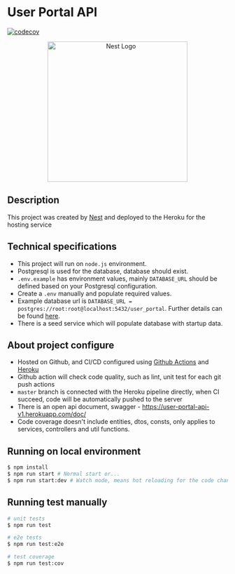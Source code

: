 # User Portal API

[![codecov](https://codecov.io/gh/webcat12345/user-portal-api/branch/master/graph/badge.svg?token=EYJYRJVGLN)](https://codecov.io/gh/webcat12345/user-portal-api)

<p align="center">
  <a href="http://nestjs.com/" target="blank"><img src="https://nestjs.com/img/logo_text.svg" width="320" alt="Nest Logo" /></a>
</p>

## Description

This project was created by [Nest](https://github.com/nestjs/nest) and deployed to the Heroku for the hosting service

## Technical specifications

* This project will run on `node.js` environment.
* Postgresql is used for the database, database should exist.
* `.env.example` has environment values, mainly `DATABASE_URL` should be defined based on your Postgresql configuration.
* Create a `.env` manually and populate required values.
* Example database url is `DATABASE_URL = postgres://root:root@localhost:5432/user_portal`. Further details can be found [here](https://github.com/brianc/node-postgres/tree/master/packages/pg-connection-string).
* There is a seed service which will populate database with startup data.

## About project configure

* Hosted on Github, and CI/CD configured using [Github Actions](https://github.com/features/actions) and [Heroku](https://dashboard.heroku.com/)
* Github action will check code quality, such as lint, unit test for each git push actions
* `master` branch is connected with the Heroku pipeline directly, when CI succeed, code will be automatically pushed to the server
* There is an open api document, swagger - https://user-portal-api-v1.herokuapp.com/doc/
* Code coverage doesn't include entities, dtos, consts, only applies to services, controllers and util functions.

## Running on local environment

```bash
$ npm install
$ npm run start # Normal start or...
$ npm run start:dev # Watch mode, means hot reloading for the code change
```

## Running test manually

```bash
# unit tests
$ npm run test

# e2e tests
$ npm run test:e2e

# test coverage
$ npm run test:cov
```
